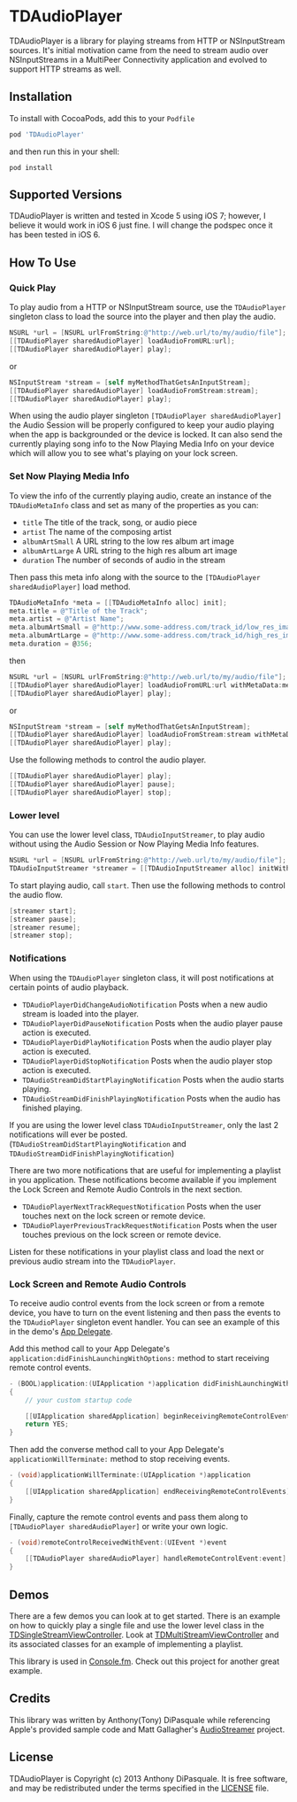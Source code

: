 # TDAudioPlayer

TDAudioPlayer is a library for playing streams from HTTP or NSInputStream sources.  It's initial motivation came from the need to stream audio over NSInputStreams in a MultiPeer Connectivity application and evolved to support HTTP streams as well.

Installation
------------

To install with CocoaPods, add this to your `Podfile`

```ruby
pod 'TDAudioPlayer'
```
and then run this in your shell:

```shell
pod install
```

Supported Versions
------------------

TDAudioPlayer is written and tested in Xcode 5 using iOS 7; however, I believe it would work in iOS 6 just fine.  I will change the podspec once it has been tested in iOS 6.

How To Use
----------

### Quick Play

To play audio from a HTTP or NSInputStream source, use the `TDAudioPlayer` singleton class to load the source into the player and then play the audio.

```Objective-C
NSURL *url = [NSURL urlFromString:@"http://web.url/to/my/audio/file"];
[[TDAudioPlayer sharedAudioPlayer] loadAudioFromURL:url];
[[TDAudioPlayer sharedAudioPlayer] play];
```

or

```Objective-C
NSInputStream *stream = [self myMethodThatGetsAnInputStream];
[[TDAudioPlayer sharedAudioPlayer] loadAudioFromStream:stream];
[[TDAudioPlayer sharedAudioPlayer] play];
```

When using the audio player singleton `[TDAudioPlayer sharedAudioPlayer]` the Audio Session will be properly configured to keep your audio playing when the app is backgrounded or the device is locked. It can also send the currently playing song info to the Now Playing Media Info on your device which will allow you to see what's playing on your lock screen.

### Set Now Playing Media Info

To view the info of the currently playing audio, create an instance of the `TDAudioMetaInfo` class and set as many of the properties as you can:

* `title` The title of the track, song, or audio piece
* `artist` The name of the composing artist
* `albumArtSmall` A URL string to the low res album art image
* `albumArtLarge` A URL string to the high res album art image
* `duration` The number of seconds of audio in the stream

Then pass this meta info along with the source to the `[TDAudioPlayer sharedAudioPlayer]` load method.

```Objective-C
TDAudioMetaInfo *meta = [[TDAudioMetaInfo alloc] init];
meta.title = @"Title of the Track";
meta.artist = @"Artist Name";
meta.albumArtSmall = @"http://www.some-address.com/track_id/low_res_image.png";
meta.albumArtLarge = @"http://www.some-address.com/track_id/high_res_image.png";
meta.duration = @356;
```

then

```Objective-C
NSURL *url = [NSURL urlFromString:@"http://web.url/to/my/audio/file"];
[[TDAudioPlayer sharedAudioPlayer] loadAudioFromURL:url withMetaData:meta];
[[TDAudioPlayer sharedAudioPlayer] play];
```

or

```Objective-C
NSInputStream *stream = [self myMethodThatGetsAnInputStream];
[[TDAudioPlayer sharedAudioPlayer] loadAudioFromStream:stream withMetaData:meta];
[[TDAudioPlayer sharedAudioPlayer] play];
```

Use the following methods to control the audio player.

```Objective-C
[[TDAudioPlayer sharedAudioPlayer] play];
[[TDAudioPlayer sharedAudioPlayer] pause];
[[TDAudioPlayer sharedAudioPlayer] stop];
```

### Lower level

You can use the lower level class, `TDAudioInputStreamer`, to play audio without using the Audio Session or Now Playing Media Info features.

```Objective-C
NSURL *url = [NSURL urlFromString:@"http://web.url/to/my/audio/file"];
TDAudioInputStreamer *streamer = [[TDAudioInputStreamer alloc] initWithURL:url];
```

To start playing audio, call `start`.  Then use the following methods to control the audio flow.

```Objective-C
[streamer start];
[streamer pause];
[streamer resume];
[streamer stop];
```

### Notifications
When using the `TDAudioPlayer` singleton class, it will post notifications at certain points of audio playback.

* `TDAudioPlayerDidChangeAudioNotification` Posts when a new audio stream is loaded into the player.
* `TDAudioPlayerDidPauseNotification` Posts when the audio player pause action is executed.
* `TDAudioPlayerDidPlayNotification` Posts when the audio player play action is executed.
* `TDAudioPlayerDidStopNotification` Posts when the audio player stop action is executed.
* `TDAudioStreamDidStartPlayingNotification` Posts when the audio starts playing.
* `TDAudioStreamDidFinishPlayingNotification` Posts when the audio has finished playing.

If you are using the lower level class `TDAudioInputStreamer`, only the last 2 notifications will ever be posted. (`TDAudioStreamDidStartPlayingNotification` and `TDAudioStreamDidFinishPlayingNotification`)

There are two more notifications that are useful for implementing a playlist in you application. These notifications become available if you implement the Lock Screen and Remote Audio Controls in the next section.

* `TDAudioPlayerNextTrackRequestNotification` Posts when the user touches next on the lock screen or remote device.
* `TDAudioPlayerPreviousTrackRequestNotification` Posts when the user touches previous on the lock screen or remote device.

Listen for these notifications in your playlist class and load the next or previous audio stream into the `TDAudioPlayer`.

### Lock Screen and Remote Audio Controls

To receive audio control events from the lock screen or from a remote device, you have to turn on the event listening and then pass the events to the `TDAudioPlayer` singleton event handler. You can see an example of this in the demo's [App Delegate](https://github.com/tonyd256/TDAudioPlayer/blob/master/TDAudioPlayer/Demo/TDAppDelegate.m).

Add this method call to your App Delegate's `application:didFinishLaunchingWithOptions:` method to start receiving remote control events.

```Objective-C
- (BOOL)application:(UIApplication *)application didFinishLaunchingWithOptions:(NSDictionary *)launchOptions
{
    // your custom startup code

    [[UIApplication sharedApplication] beginReceivingRemoteControlEvents];
    return YES;
}
```

Then add the converse method call to your App Delegate's `applicationWillTerminate:` method to stop receiving events.

```Objective-C
- (void)applicationWillTerminate:(UIApplication *)application
{
    [[UIApplication sharedApplication] endReceivingRemoteControlEvents];
}
```

Finally, capture the remote control events and pass them along to `[TDAudioPlayer sharedAudioPlayer]` or write your own logic.

```Objective-C
- (void)remoteControlReceivedWithEvent:(UIEvent *)event
{
    [[TDAudioPlayer sharedAudioPlayer] handleRemoteControlEvent:event];
}
```

Demos
-----

There are a few demos you can look at to get started. There is an example on how to quickly play a single file and use the lower level class in the [TDSingleStreamViewController](https://github.com/tonyd256/TDAudioPlayer/blob/master/TDAudioPlayer/Demo/Views/TDSingleStreamViewController.m). Look at [TDMultiStreamViewController](https://github.com/tonyd256/TDAudioPlayer/blob/master/TDAudioPlayer/Demo/Views/TDMultiStreamViewController.m) and its associated classes for an example of implementing a playlist.

This library is used in [Console.fm](https://github.com/simplecasual/consolefm-ios). Check out this project for another great example.

Credits
-------

This library was written by Anthony(Tony) DiPasquale while referencing Apple's provided sample code and Matt Gallagher's [AudioStreamer](https://github.com/mattgallagher/AudioStreamer) project.

License
-------

TDAudioPlayer is Copyright (c) 2013 Anthony DiPasquale. It is free software, and may be redistributed under the terms specified in the [LICENSE](https://github.com/tonyd256/TDAudioPlayer/blob/master/LICENSE) file.
